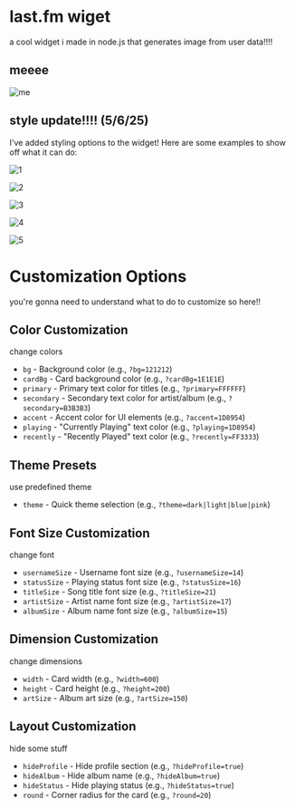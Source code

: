 # last.fm wiget

a cool widget i made in node.js that generates image from user data!!!!

## meeee
![me](https://last-fm-ruby.vercel.app/?username=Squirre1Z)

## style update!!!! (5/6/25)

I've added styling options to the widget! Here are some examples to show off what it can do:

![1](https://last-fm-ruby.vercel.app/?username=Squirre1Z&bg=0A0E14&cardBg=141C26&primary=FFFFFF&secondary=ADB5BD&accent=00CED1&playing=00CED1&round=20&titleSize=24&artistSize=18)

![2](https://last-fm-ruby.vercel.app/?username=Squirre1Z&bg=240046&cardBg=3C096C&primary=FFFFFF&secondary=E0AAFF&accent=9D4EDD&playing=9D4EDD&recently=FF5E5B&round=24&titleSize=22)

![3](https://last-fm-ruby.vercel.app/?username=Squirre1Z&bg=2B1B47&cardBg=341C4F&primary=F8F9FA&secondary=FF85A1&accent=FF41B4&playing=FF41B4&recently=41EAD4&round=0&titleSize=22)

![4](https://last-fm-ruby.vercel.app/?username=Squirre1Z&bg=191414&cardBg=212121&primary=FFFFFF&secondary=B3B3B3&accent=1DB954&playing=1DB954&recently=E61E32&round=12&width=640&artSize=160)

![5](https://last-fm-ruby.vercel.app/?username=Squirre1Z&bg=22163b&cardBg=5f2763&primary=3bad54&secondary=55bded&playing=f7e307&recently=f76307)


# Customization Options

you're gonna need to understand what to do to customize so here!!

## Color Customization

change colors

* `bg` - Background color (e.g., `?bg=121212`)
* `cardBg` - Card background color (e.g., `?cardBg=1E1E1E`)
* `primary` - Primary text color for titles (e.g., `?primary=FFFFFF`)
* `secondary` - Secondary text color for artist/album (e.g., `?secondary=B3B3B3`)
* `accent` - Accent color for UI elements (e.g., `?accent=1D8954`)
* `playing` - "Currently Playing" text color (e.g., `?playing=1D8954`)
* `recently` - "Recently Played" text color (e.g., `?recently=FF3333`)

## Theme Presets

use predefined theme

* `theme` - Quick theme selection (e.g., `?theme=dark|light|blue|pink`)

## Font Size Customization

change font

* `usernameSize` - Username font size (e.g., `?usernameSize=14`)
* `statusSize` - Playing status font size (e.g., `?statusSize=16`)
* `titleSize` - Song title font size (e.g., `?titleSize=21`)
* `artistSize` - Artist name font size (e.g., `?artistSize=17`)
* `albumSize` - Album name font size (e.g., `?albumSize=15`)

## Dimension Customization

change dimensions

* `width` - Card width (e.g., `?width=600`)
* `height` - Card height (e.g., `?height=200`)
* `artSize` - Album art size (e.g., `?artSize=150`)

## Layout Customization

hide some stuff

* `hideProfile` - Hide profile section (e.g., `?hideProfile=true`)
* `hideAlbum` - Hide album name (e.g., `?hideAlbum=true`)
* `hideStatus` - Hide playing status (e.g., `?hideStatus=true`)
* `round` - Corner radius for the card (e.g., `?round=20`)
